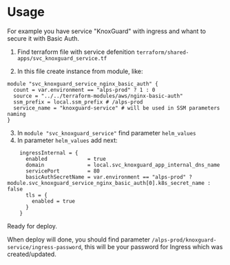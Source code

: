 # Usage

For example you have service "KnoxGuard" with ingress and whant to secure it with Basic Auth.

1. Find terraform file with service defenition `terraform/shared-apps/svc_knoxguard_service.tf`

2. In this file create instance from module, like:

```hcl
module "svc_knoxguard_service_nginx_basic_auth" {
  count = var.environment == "alps-prod" ? 1 : 0
  source = "../../terraform-modules/aws/nginx-basic-auth"
  ssm_prefix = local.ssm_prefix # /alps-prod
  service_name = "knoxguard-service" # will be used in SSM parameters naming
}
```

3. In `module "svc_knoxguard_service"` find parameter `helm_values`
4. In parameter `helm_values` add next:

```hcl
    ingressInternal = {
      enabled             = true
      domain              = local.svc_knoxguard_app_internal_dns_name
      servicePort         = 80
      basicAuthSecretName = var.environment == "alps-prod" ? module.svc_knoxguard_service_nginx_basic_auth[0].k8s_secret_name : false
      tls = {
        enabled = true
      }
    }
```

Ready for deploy.

When deploy will done, you should find parameter `/alps-prod/knoxguard-service/ingress-password`, this will be your password for Ingress which was created/updated.

